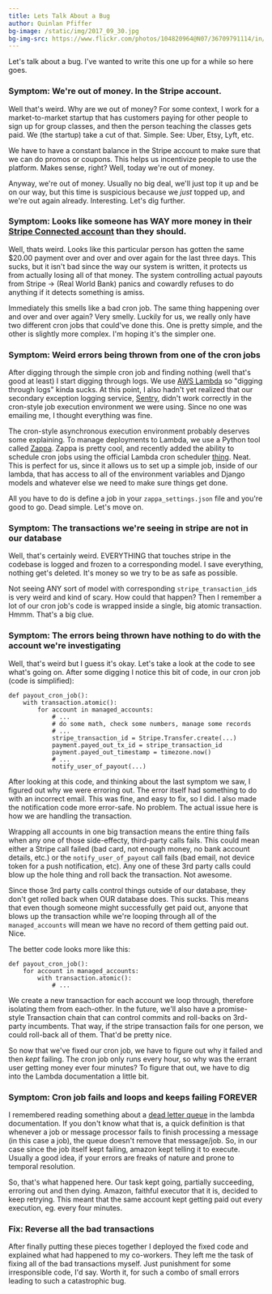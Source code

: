 ```yaml
---
title: Lets Talk About a Bug
author: Quinlan Pfiffer
bg-image: /static/img/2017_09_30.jpg
bg-img-src: https://www.flickr.com/photos/104820964@N07/36709791114/in/datetaken-public/
---
```


Let's talk about a bug. I've wanted to write this one up for a while so here
goes.

### Symptom: We're out of money. In the Stripe account.

Well that's weird. Why are we out of money? For some context, I work for a
market-to-market startup that has customers paying for other people to sign up for
group classes, and then the person teaching the classes gets paid. We (the
startup) take a cut of that. Simple. See: Uber, Etsy, Lyft, etc.

We have to have a constant balance in the Stripe account to make sure that we
can do promos or coupons. This helps us incentivize people to use the platform.
Makes sense, right? Well, today we're out of money.

Anyway, we're out of money. Usually no big deal, we'll just top it up and be on
our way, but this time is suspicious because we *just* topped up, and we're out
again already. Interesting. Let's dig further.

### Symptom: Looks like someone has WAY more money in their [Stripe Connected account](https://stripe.com/connect) than they should.

Well, thats weird. Looks like this particular person has gotten the same $20.00
payment over and over and over again for the last three days. This sucks, but it
isn't bad since the way our system is written, it protects us from actually
losing all of that money. The system controlling actual payouts from Stripe ->
(Real World Bank) panics and cowardly refuses to do anything if it detects
something is amiss.

Immediately this smells like a bad cron job. The same thing happening over and
over and over again? Very smelly. Luckily for us, we really only have two
different cron jobs that could've done this. One is pretty simple, and the other
is slightly more complex. I'm hoping it's the simpler one.

### Symptom: Weird errors being thrown from one of the cron jobs

After digging through the simple cron job and finding nothing (well that's good
at least) I start digging through logs. We use [AWS Lambda](https://aws.amazon.com/lambda/)
so "digging through logs" kinda sucks. At this point, I also hadn't yet realized
that our secondary exception logging service, [Sentry](https://sentry.io/iat-labs/),
didn't work correctly in the cron-style job execution environment we were using.
Since no one was emailing me, I thought everything was fine.

The cron-style asynchronous execution environment probably deserves some
explaining. To manage deployments to Lambda, we use a Python tool called
[Zappa](https://github.com/Miserlou/Zappa). Zappa is pretty cool, and recently
added the ability to schedule cron jobs using the official Lambda cron scheduler
[thing](http://docs.aws.amazon.com/lambda/latest/dg/with-scheduled-events.html).
Neat. This is perfect for us, since it allows us to set up a simple job, inside
of our lambda, that has access to all of the environment variables and Django
models and whatever else we need to make sure things get done.

All you have to do is define a job in your `zappa_settings.json` file and you're
good to go. Dead simple. Let's move on.

### Symptom: The transactions we're seeing in stripe are not in our database

Well, that's certainly weird. EVERYTHING that touches stripe in the codebase is
logged and frozen to a corresponding model. I save everything, nothing get's
deleted. It's money so we try to be as safe as possible.

Not seeing ANY sort of model with corresponding `stripe_transaction_id`s is very
weird and kind of scary. How could that happen? Then I remember a lot of our
cron job's code is wrapped inside a single, big atomic transaction. Hmmm. That's
a big clue.

### Symptom: The errors being thrown have nothing to do with the account we're investigating

Well, that's weird but I guess it's okay. Let's take a look at the code to see
what's going on. After some digging I notice this bit of code, in our cron job
(code is simplified):

```
def payout_cron_job():
    with transaction.atomic():
        for account in managed_accounts:
            # ...
            # do some math, check some numbers, manage some records
            # ...
            stripe_transaction_id = Stripe.Transfer.create(...)
            payment.payed_out_tx_id = stripe_transaction_id
            payment.payed_out_timestamp = timezone.now()
            # ...
            notify_user_of_payout(...)
```

After looking at this code, and thinking about the last symptom we saw, I
figured out why we were erroring out. The error itself had something to do with
an incorrect email. This was fine, and easy to fix, so I did. I also made the
notification code more error-safe. No problem. The actual issue here is how we are
handling the transaction.

Wrapping all accounts in one big transaction means the entire thing fails when
any one of those side-effecty, third-party calls fails. This could mean either
a Stripe call failed (bad card, not enough money, no bank account details, etc.)
or the `notify_user_of_payout` call fails (bad email, not device token for a
push notification, etc). Any one of these 3rd party calls could blow up the hole
thing and roll back the transaction. Not awesome.

Since those 3rd party calls control things outside of our database, they don't
get rolled back when OUR database does. This sucks. This means that even though
someone might successfully get paid out, anyone that blows up the transaction
while we're looping through all of the `managed_accounts` will mean we have no
record of them getting paid out. Nice.

The better code looks more like this:

```
def payout_cron_job():
    for account in managed_accounts:
        with transaction.atomic():
            # ...
```

We create a new transaction for each account we loop through, therefore
isolating them from each-other. In the future, we'll also have a promise-style
Transaction chain that can control commits and roll-backs on 3rd-party
incumbents. That way, if the stripe transaction fails for one person, we could
roll-back all of them. That'd be pretty nice.

So now that we've fixed our cron job, we have to figure out why it failed and
then *kept* failing. The cron job only runs every hour, so why was the errant
user getting money ever four minutes? To figure that out, we have to dig into
the Lambda documentation a little bit.

### Symptom: Cron job fails and loops and keeps failing FOREVER

I remembered reading something about a [dead letter queue](https://en.wikipedia.org/wiki/Dead_letter_queue) 
in the lambda documentation. If you don't know what that is, a quick definition
is that whenever a job or message processor fails to finish processing a
message (in this case a job), the queue doesn't remove that message/job. So, in
our case since the job itself kept failing, amazon kept telling it to
execute. Usually a good idea, if your errors are freaks of nature and prone to
temporal resolution.

So, that's what happened here. Our task kept going, partially succeeding,
erroring out and then dying. Amazon, faithful executor that it is, decided
to keep retrying. This meant that the same account kept getting paid out
every execution, eg. every four minutes.

### Fix: Reverse all the bad transactions

After finally putting these pieces together I deployed the fixed code and
explained what had happened to my co-workers. They left me the task of fixing
all of the bad transactions myself. Just punishment for some irresponsible code, I'd say.
Worth it, for such a combo of small errors leading to such a catastrophic bug.

